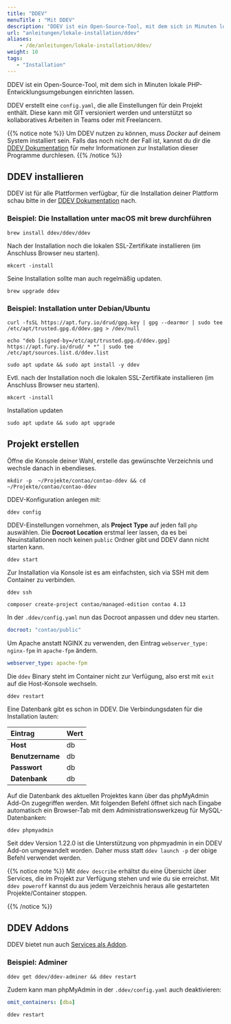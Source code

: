 ```yaml
---
title: "DDEV"
menuTitle : "Mit DDEV"
description: "DDEV ist ein Open-Source-Tool, mit dem sich in Minuten lokale PHP-Entwicklungsumgebungen einrichten lassen."
url: "anleitungen/lokale-installation/ddev"
aliases:
    - /de/anleitungen/lokale-installation/ddev/
weight: 10
tags:
   - "Installation"
---
```


DDEV ist ein Open-Source-Tool, mit dem sich in Minuten lokale PHP-Entwicklungsumgebungen einrichten lassen.

DDEV erstellt eine `config.yaml`, die alle Einstellungen für dein Projekt enthält. Diese kann mit GIT versioniert werden und unterstützt so kollaboratives Arbeiten in Teams oder mit Freelancern.

{{% notice note %}}
Um DDEV nutzen zu können, muss _Docker_ auf deinem System installiert sein. Falls das noch
nicht der Fall ist, kannst du dir die
[DDEV Dokumentation](https://ddev.readthedocs.io/en/stable/users/install/docker-installation/) für
mehr Informationen zur Installation dieser Programme durchlesen.
{{% /notice %}}


## DDEV installieren

DDEV ist für alle Plattformen verfügbar, für die Installation deiner Plattform schau bitte in der [DDEV Dokumentation](https://ddev.readthedocs.io/en/stable/users/install/ddev-installation/) nach.


### Beispiel: Die Installation unter macOS mit __brew__ durchführen

```shell
brew install ddev/ddev/ddev
```

Nach der Installation noch die lokalen SSL-Zertifikate installieren (im Anschluss Browser neu starten).

```shell
mkcert -install
```

Seine Installation sollte man auch regelmäßig updaten.

```shell
brew upgrade ddev
```


### Beispiel: Installation unter Debian/Ubuntu

```shell
curl -fsSL https://apt.fury.io/drud/gpg.key | gpg --dearmor | sudo tee /etc/apt/trusted.gpg.d/ddev.gpg > /dev/null

echo "deb [signed-by=/etc/apt/trusted.gpg.d/ddev.gpg] https://apt.fury.io/drud/ * *" | sudo tee /etc/apt/sources.list.d/ddev.list

sudo apt update && sudo apt install -y ddev
```

Evtl. nach der Installation noch die lokalen SSL-Zertifikate installieren (im Anschluss Browser neu starten).

```shell
mkcert -install
```

Installation updaten

```shell
sudo apt update && sudo apt upgrade
```


## Projekt erstellen

Öffne die Konsole deiner Wahl, erstelle das gewünschte Verzeichnis und wechsle danach in ebendieses.

```shell
mkdir -p  ~/Projekte/contao/contao-ddev && cd ~/Projekte/contao/contao-ddev
```

DDEV-Konfiguration anlegen mit:

```shell
ddev config
```

DDEV-Einstellungen vornehmen, als __Project Type__ auf jeden fall `php` auswählen. Die __Docroot Location__ erstmal leer lassen, da es bei Neuinstallationen noch keinen `public` Ordner gibt und DDEV dann nicht starten kann.

```shell
ddev start
```

Zur Installation via Konsole ist es am einfachsten, sich via SSH mit dem Container zu verbinden.

```shell
ddev ssh
```

```shell
composer create-project contao/managed-edition contao 4.13
```

In der `.ddev/config.yaml` nun das Docroot anpassen und ddev neu starten.

```yaml
docroot: "contao/public"
```

Um Apache anstatt NGINX zu verwenden, den Eintrag `webserver_type: nginx-fpm` in `apache-fpm` ändern.

```yaml
webserver_type: apache-fpm
```

Die `ddev` Binary steht im Container nicht zur Verfügung, also erst mit `exit` auf die Host-Konsole wechseln.

```shell
ddev restart
```

Eine Datenbank gibt es schon in DDEV. Die Verbindungsdaten für die Installation lauten:

| Eintrag             | Wert                  |
|:--------------------|:----------------------|
| **Host**            | db                 |
| **Benutzername**    | db                  |
| **Passwort**        | db |
| **Datenbank**       | db |

Auf die Datenbank des aktuellen Projektes kann über das phpMyAdmin Add-On zugegriffen werden. Mit folgenden Befehl öffnet sich nach Eingabe automatisch ein Browser-Tab mit dem Administrationswerkzeug für MySQL-Datenbanken:

```shell
ddev phpmyadmin
```
Seit ddev Version 1.22.0 ist die Unterstützung von phpmyadmin in ein DDEV Add-on umgewandelt worden. Daher muss statt `ddev launch -p` der obige Befehl verwendet werden.

{{% notice note %}}
Mit `ddev describe` erhältst du eine Übersicht über Services, die im Projekt zur Verfügung stehen und wie du sie erreichst. Mit `ddev poweroff` kannst du aus jedem Verzeichnis heraus alle gestarteten Projekte/Container stoppen.

{{% /notice %}}


## DDEV Addons

DDEV bietet nun auch [Services als Addon](https://ddev.readthedocs.io/en/latest/users/extend/additional-services/).


### Beispiel: Adminer

```shell
ddev get ddev/ddev-adminer && ddev restart
```

Zudem kann man phpMyAdmin in der `.ddev/config.yaml` auch deaktivieren:

```yaml
omit_containers: [dba]
```

```shell
ddev restart
```


